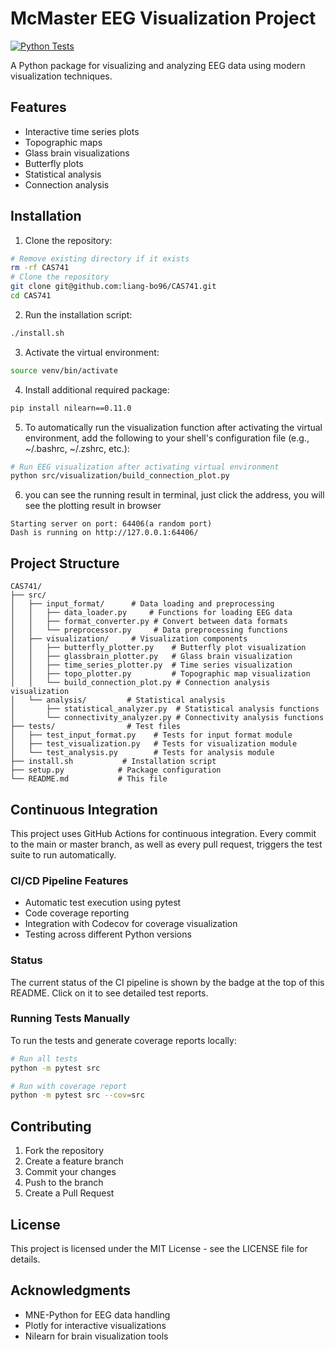 # McMaster EEG Visualization Project

[![Python Tests](https://github.com/liang-bo96/CAS741/actions/workflows/python-tests.yml/badge.svg)](https://github.com/liang-bo96/CAS741/actions/workflows/python-tests.yml)

A Python package for visualizing and analyzing EEG data using modern visualization techniques.

## Features

- Interactive time series plots
- Topographic maps
- Glass brain visualizations
- Butterfly plots
- Statistical analysis
- Connection analysis

## Installation

1. Clone the repository:
```bash
# Remove existing directory if it exists
rm -rf CAS741
# Clone the repository
git clone git@github.com:liang-bo96/CAS741.git
cd CAS741
```

2. Run the installation script:
```bash
./install.sh
```
3. Activate the virtual environment:
```bash
source venv/bin/activate
```

4. Install additional required package:
```bash
pip install nilearn==0.11.0
```



5. To automatically run the visualization function after activating the virtual environment, add the following to your shell's configuration file (e.g., ~/.bashrc, ~/.zshrc, etc.):
```bash
# Run EEG visualization after activating virtual environment
python src/visualization/build_connection_plot.py
```

6. you can see the running result in terminal, just click the address, you will see the plotting result in browser
```
Starting server on port: 64406(a random port)
Dash is running on http://127.0.0.1:64406/
```

## Project Structure

```
CAS741/
├── src/
│   ├── input_format/      # Data loading and preprocessing
│   │   ├── data_loader.py     # Functions for loading EEG data
│   │   ├── format_converter.py # Convert between data formats
│   │   └── preprocessor.py     # Data preprocessing functions
│   ├── visualization/     # Visualization components
│   │   ├── butterfly_plotter.py    # Butterfly plot visualization
│   │   ├── glassbrain_plotter.py   # Glass brain visualization
│   │   ├── time_series_plotter.py  # Time series visualization
│   │   ├── topo_plotter.py         # Topographic map visualization
│   │   └── build_connection_plot.py # Connection analysis visualization
│   └── analysis/         # Statistical analysis
│       ├── statistical_analyzer.py  # Statistical analysis functions
│       └── connectivity_analyzer.py # Connectivity analysis functions
├── tests/                # Test files
│   ├── test_input_format.py    # Tests for input format module
│   ├── test_visualization.py   # Tests for visualization module
│   └── test_analysis.py        # Tests for analysis module
├── install.sh           # Installation script
├── setup.py            # Package configuration
└── README.md           # This file
```


## Continuous Integration

This project uses GitHub Actions for continuous integration. Every commit to the main or master branch, as well as every pull request, triggers the test suite to run automatically.

### CI/CD Pipeline Features

- Automatic test execution using pytest
- Code coverage reporting
- Integration with Codecov for coverage visualization
- Testing across different Python versions

### Status

The current status of the CI pipeline is shown by the badge at the top of this README. Click on it to see detailed test reports.

### Running Tests Manually

To run the tests and generate coverage reports locally:

```bash
# Run all tests
python -m pytest src

# Run with coverage report
python -m pytest src --cov=src
```

## Contributing

1. Fork the repository
2. Create a feature branch
3. Commit your changes
4. Push to the branch
5. Create a Pull Request

## License

This project is licensed under the MIT License - see the LICENSE file for details.

## Acknowledgments

- MNE-Python for EEG data handling
- Plotly for interactive visualizations
- Nilearn for brain visualization tools